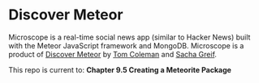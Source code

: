 # Discover Meteor

Microscope is a real-time social news app (similar to Hacker News) built with the Meteor JavaScript framework and MongoDB. Microscope is a product of [Discover Meteor](https://www.discovermeteor.com/) by [Tom Coleman](http://tom.thesnail.org/) and [Sacha Greif](http://sachagreif.com/).

This repo is current to: **Chapter 9.5 Creating a Meteorite Package**
